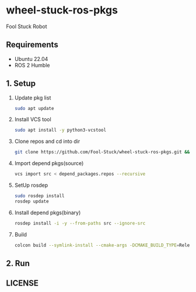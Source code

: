 # wheel-stuck-ros-pkgs

Fool Stuck Robot

## Requirements

- Ubuntu 22.04
- ROS 2 Humble

## 1. Setup

1. Update pkg list

   ```bash
   sudo apt update
   ```

2. Install VCS tool

   ```bash
   sudo apt install -y python3-vcstool
   ```

3. Clone repos and cd into dir

   ```bash
   git clone https://github.com/Fool-Stuck/wheel-stuck-ros-pkgs.git && cd wheel-stuck-ros-pkgs
   ```

4. Import depend pkgs(source)

   ```bash
   vcs import src < depend_packages.repos --recursive
   ```

5. SetUp rosdep

   ```bash
   sudo rosdep install
   rosdep update
   ```

6. Install depend pkgs(binary)

   ```bash
   rosdep install -i -y --from-paths src --ignore-src
   ```

7. Build

   ```bash
   colcon build --symlink-install --cmake-args -DCMAKE_BUILD_TYPE=Release
   ```

## 2. Run

## LICENSE
